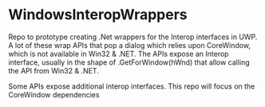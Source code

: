 # WindowsInteropWrappers
Repo to prototype creating .Net wrappers for the Interop interfaces in UWP.
A lot of these wrap APIs that pop a dialog which relies upon CoreWindow, which is not available in Win32 & .NET. 
The APIs expose an Interop interface, usually in the shape of <IManagerInterop>.GetForWindow(hWnd) that allow 
calling the API from Win32 & .NET.

Some APIs expose additional interop interfaces. This repo will focus on the CoreWindow dependencies
